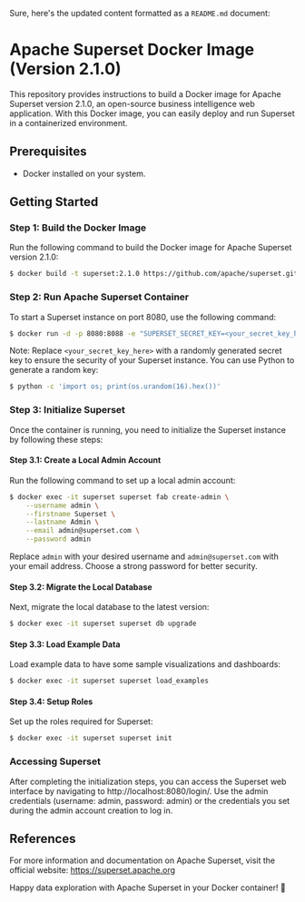 Sure, here's the updated content formatted as a `README.md` document:

# Apache Superset Docker Image (Version 2.1.0)

This repository provides instructions to build a Docker image for Apache Superset version 2.1.0, an open-source business intelligence web application. With this Docker image, you can easily deploy and run Superset in a containerized environment.

## Prerequisites

- Docker installed on your system.

## Getting Started

### Step 1: Build the Docker Image

Run the following command to build the Docker image for Apache Superset version 2.1.0:

```bash
$ docker build -t superset:2.1.0 https://github.com/apache/superset.git@2.1.0
```

### Step 2: Run Apache Superset Container

To start a Superset instance on port 8080, use the following command:

```bash
$ docker run -d -p 8080:8088 -e "SUPERSET_SECRET_KEY=<your_secret_key_here>" --name superset superset:2.1.0
```

Note: Replace `<your_secret_key_here>` with a randomly generated secret key to ensure the security of your Superset instance. You can use Python to generate a random key:

```bash
$ python -c 'import os; print(os.urandom(16).hex())'
```

### Step 3: Initialize Superset

Once the container is running, you need to initialize the Superset instance by following these steps:

#### Step 3.1: Create a Local Admin Account

Run the following command to set up a local admin account:

```bash
$ docker exec -it superset superset fab create-admin \
    --username admin \
    --firstname Superset \
    --lastname Admin \
    --email admin@superset.com \
    --password admin
```

Replace `admin` with your desired username and `admin@superset.com` with your email address. Choose a strong password for better security.

#### Step 3.2: Migrate the Local Database

Next, migrate the local database to the latest version:

```bash
$ docker exec -it superset superset db upgrade
```

#### Step 3.3: Load Example Data

Load example data to have some sample visualizations and dashboards:

```bash
$ docker exec -it superset superset load_examples
```

#### Step 3.4: Setup Roles

Set up the roles required for Superset:

```bash
$ docker exec -it superset superset init
```

### Accessing Superset

After completing the initialization steps, you can access the Superset web interface by navigating to http://localhost:8080/login/. Use the admin credentials (username: admin, password: admin) or the credentials you set during the admin account creation to log in.

## References

For more information and documentation on Apache Superset, visit the official website: https://superset.apache.org

Happy data exploration with Apache Superset in your Docker container! 🚀
